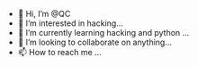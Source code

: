 - 👋 Hi, I’m @QC
- 👀 I’m interested in hacking...
- 🌱 I’m currently learning hacking and python ...
- 💞️ I’m looking to collaborate on anything...
- 📫 How to reach me ...

<!---
QC/QC is a ✨ special ✨ repository because its `README.md` (this file) appears on your GitHub profile.
You can click the Preview link to take a look at your changes.
--->
